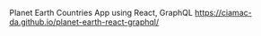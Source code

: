 Planet Earth Countries App using React, GraphQL
https://ciamac-da.github.io/planet-earth-react-graphql/
